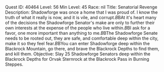 Quest ID: 40464
Level: 56
Min Level: 45
Race: nil
Title: Senatorial Revenge
Description: Shadowforge was once a home that I was proud of. I know the truth of what it really is now, and it is vile, and corrupt.$B$BAt it's heart many of the decisions the Shadowforge Senator's make are only to further their own interests at the expense of the people who live within.$B$BI ask for a favor, one more important than anything to me.$B$BThe Shadowforge Senate needs to be rooted out, they are safe, and comfortable deep within the city, make it so they feel fear.$B$BYou can enter Shadowforge deep within the Blackrock Mountain, go there, and brave the Blackrock Depths to find them, and kill them.
Objective: Slay 25 Shadowforge Senators deep within the Blackrock Depths for Orvak Sternrock at the Blackrock Pass in Burning Steppes.
